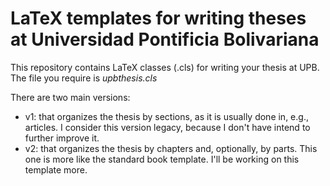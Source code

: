 # LaTeX templates for writing theses at Universidad Pontificia Bolivariana

This repository contains LaTeX classes (.cls) for writing your thesis at UPB. The file you require is *upbthesis.cls*

There are two main versions:
- v1: that organizes the thesis by sections, as it is usually done in, e.g., articles. I consider this version legacy, because I don't have intend to further improve it.
- v2: that organizes the thesis by chapters and, optionally, by parts. This one is more like the standard book template. I'll be working on this template more.
